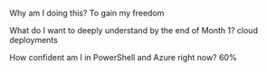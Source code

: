 Why am I doing this?
To gain my freedom

What do I want to deeply understand by the end of Month 1?
cloud deployments

How confident am I in PowerShell and Azure right now?
60%